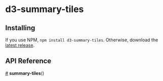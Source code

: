 # d3-summary-tiles

## Installing

If you use NPM, `npm install d3-summary-tiles`. Otherwise, download the [latest release](https://github.com/d3/d3-summary-tiles/releases/latest).

## API Reference

<a href="#summary-tiles" name="summary-tiles">#</a> <b>summary-tiles</b>()
